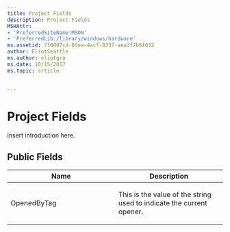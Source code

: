 ```yaml
---
title: Project Fields
description: Project Fields
MSHAttr:
- 'PreferredSiteName:MSDN'
- 'PreferredLib:/library/windows/hardware'
ms.assetid: 710807cd-8fea-4acf-8337-aea3f7b6f032
author: EliotSeattle
ms.author: eliotgra
ms.date: 10/15/2017
ms.topic: article


---
```


# Project Fields


Insert introduction here.

## <span id="Public_Fields"></span><span id="public_fields"></span><span id="PUBLIC_FIELDS"></span>Public Fields


<table>
<colgroup>
<col width="50%" />
<col width="50%" />
</colgroup>
<thead>
<tr class="header">
<th>Name</th>
<th>Description</th>
</tr>
</thead>
<tbody>
<tr class="odd">
<td><p>OpenedByTag</p></td>
<td><p>This is the value of the string used to indicate the current opener.</p></td>
</tr>
</tbody>
</table>

 

 

 






